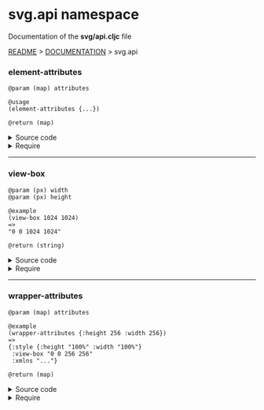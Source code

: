 
# <strong>svg.api</strong> namespace
<p>Documentation of the <strong>svg/api.cljc</strong> file</p>

[README](../../../README.md) > [DOCUMENTATION](../../COVER.md) > svg.api



### element-attributes

```
@param (map) attributes
```

```
@usage
(element-attributes {...})
```

```
@return (map)
```

<details>
<summary>Source code</summary>

```
(defn element-attributes
  [attributes]
  (merge {}
         (param attributes)))
```

</details>

<details>
<summary>Require</summary>

```
(ns my-namespace (:require [svg.api :as svg :refer [element-attributes]]))

(svg/element-attributes ...)
(element-attributes     ...)
```

</details>

---

### view-box

```
@param (px) width
@param (px) height
```

```
@example
(view-box 1024 1024)
=>
"0 0 1024 1024"
```

```
@return (string)
```

<details>
<summary>Source code</summary>

```
(defn view-box
  [width height]
  (str "0 0 " width " " height))
```

</details>

<details>
<summary>Require</summary>

```
(ns my-namespace (:require [svg.api :as svg :refer [view-box]]))

(svg/view-box ...)
(view-box     ...)
```

</details>

---

### wrapper-attributes

```
@param (map) attributes
```

```
@example
(wrapper-attributes {:height 256 :width 256})
=>
{:style {:height "100%" :width "100%"}
 :view-box "0 0 256 256"
 :xmlns "..."}
```

```
@return (map)
```

<details>
<summary>Source code</summary>

```
(defn wrapper-attributes
  [{:keys [height style width] :as attributes}]
  (merge (dissoc attributes :height :width)
         {:style    (merge {:height "100%" :width "100%"} style)
          :view-box (view-box width height)
          :xmlns    "http://www.w3.org/2000/svg"}))
```

</details>

<details>
<summary>Require</summary>

```
(ns my-namespace (:require [svg.api :as svg :refer [wrapper-attributes]]))

(svg/wrapper-attributes ...)
(wrapper-attributes     ...)
```

</details>
